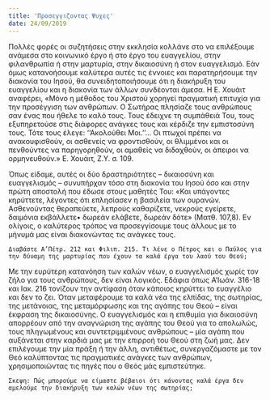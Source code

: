 ```yaml
---
title: 'Προσεγγιζοντας Ψυχες'
date: 24/09/2019
---
```


Πολλές φορές οι συζητήσεις στην εκκλησία κολλάνε στο να επιλέξουμε ανάμεσα στο κοινωνικό έργο ή στο έργο του ευαγγελίου, στην φιλανθρωπία ή στην μαρτυρία, στην δικαιοσύνη ή στον ευαγγελισμό. Εάν όμως κατανοήσουμε καλύτερα αυτές τις έννοιες και παρατηρήσουμε την διακονία του Ιησού, θα συνειδητοποιήσουμε ότι η διακήρυξη του ευαγγελίου και η διακονία των άλλων συνδέονται άμεσα. Η Ε. Χουάιτ αναφέρει, «Μόνο η μέθοδος του Χριστού χορηγεί πραγματική επιτυχία για την προσέγγιση των ανθρώπων. Ο Σωτήρας πλησίαζε τους ανθρώπους σαν ένας που ήθελε το καλό τους. Τους έδειχνε τη συμπάθειά Του, τους εξυπηρετούσε στις διάφορες ανάγκες τους και κέρδιζε την εμπιστοσύνη τους. Τότε τους έλεγε: ‘‘Ακολούθει Μοι.’’… Οι πτωχοί πρέπει να ανακουφισθούν, οι ασθενείς να φροντισθούν, οι θλιμμένοι και οι πενθούντες να παρηγορηθούν, οι αμαθείς να διδαχθούν, οι άπειροι να ορμηνευθούν.» Ε. Χουάιτ, Ζ.Υ. σ. 109.

Όπως είδαμε, αυτές οι δύο δραστηριότητες – δικαιοσύνη και ευαγγελισμός – συνυπήρχαν τόσο στη διακονία του Ιησού όσο και στην πρώτη αποστολή που έδωσε στους μαθητές Του: «Και υπάγοντες κηρύττετε, λέγοντες ότι επλησίασεν η βασιλεία των ουρανών. Ασθενούντας θεραπεύετε, λεπρούς καθαρίζετε, νεκρούς εγείρετε, δαιμόνια εκβάλλετε• δωρεάν ελάβετε, δωρεάν δότε» (Ματθ. 107,8). Εν ολίγοις, ο καλύτερος τρόπος να προσεγγίσουμε τους άλλους με το μήνυμά μας είναι διακονώντας τις ανάγκες τους.

`Διαβάστε Α’Πέτρ. 212 και Φιλιπ. 215. Τι λένε ο Πέτρος και ο Παύλος για την δύναμη της μαρτυρίας που έχουν τα καλά έργα του λαού του Θεού;`

Με την ευρύτερη κατανόηση των καλών νέων, ο ευαγγελισμός χωρίς τον ζήλο για τους ανθρώπους, δεν είναι λογικός. Εδάφια όπως Α’Ιωάν. 316-18 και Ιακ. 216 τονίζουν την αντίφαση όταν κάποιος κηρύττει το ευαγγέλιο και δεν το ζει. Όταν μεταφέρουμε τα καλά νέα της ελπίδας, της σωτηρίας, της μετάνοιας, της μεταμόρφωσης και της αγάπης του Θεού – είναι έκφραση της δικαιοσύνης. Ο ευαγγελισμός και η επιθυμία για δικαιοσύνη απορρέουν από την αναγνώριση της αγάπης του Θεού για το απολωλώς, τους πληγωμένους και συντετριμμένους ανθρώπους – μία αγάπη που αυξάνεται στην καρδιά μας με την επιρροή του Θεού στη ζωή μας. Δεν επιλέγουμε την μία πράξη ή την άλλη, αντιθέτως, συνεργαζόμαστε με τον Θεό καλύπτοντας τις πραγματικές ανάγκες των ανθρώπων, χρησιμοποιώντας τις πηγές που ο Θεός μάς εμπιστεύτηκε.

`Σκεψη: Πώς μπορούμε να είμαστε βέβαιοι ότι κάνοντας καλά έργα δεν αμελούμε την διακήρυξη των καλών νέων της σωτηρίας;`
